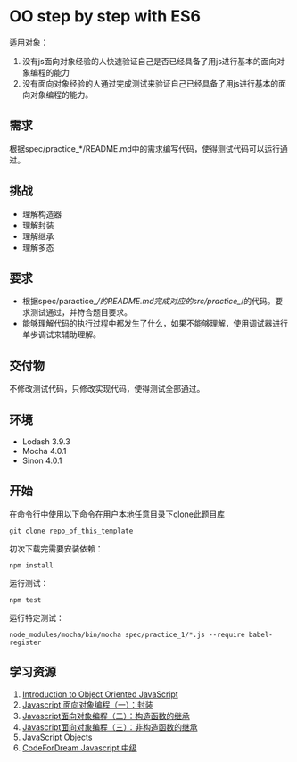 # OO step by step with ES6
适用对象：
1. 没有js面向对象经验的人快速验证自己是否已经具备了用js进行基本的面向对象编程的能力
2. 没有面向对象经验的人通过完成测试来验证自己已经具备了用js进行基本的面向对象编程的能力。

## 需求
根据spec/practice_*/README.md中的需求编写代码，使得测试代码可以运行通过。

## 挑战
* 理解构造器
* 理解封装
* 理解继承
* 理解多态

## 要求
* 根据spec/paractice_*/的README.md完成对应的src/practice_*/的代码。要求测试通过，并符合题目要求。
* 能够理解代码的执行过程中都发生了什么，如果不能够理解，使用调试器进行单步调试来辅助理解。

## 交付物
不修改测试代码，只修改实现代码，使得测试全部通过。

## 环境
* Lodash 3.9.3
* Mocha 4.0.1
* Sinon 4.0.1

## 开始
在命令行中使用以下命令在用户本地任意目录下clone此题目库
```
git clone repo_of_this_template
```

初次下载完需要安装依赖：
```
npm install
```
运行测试：
```
npm test
```
运行特定测试：
```
node_modules/mocha/bin/mocha spec/practice_1/*.js --require babel-register
```

## 学习资源
1. [Introduction to Object Oriented JavaScript](https://developer.mozilla.org/en-US/docs/Web/JavaScript/Introduction_to_Object-Oriented_JavaScript)
1. [Javascript 面向对象编程（一）：封装](http://www.ruanyifeng.com/blog/2010/05/object-oriented_javascript_encapsulation.html)
1. [Javascript面向对象编程（二）：构造函数的继承](http://www.ruanyifeng.com/blog/2010/05/object-oriented_javascript_inheritance.html)
1. [Javascript面向对象编程（三）：非构造函数的继承](http://www.ruanyifeng.com/blog/2010/05/object-oriented_javascript_inheritance_continued.html)
1. [JavaScript Objects](http://www.w3schools.com/js/js_object_definition.asp)
1. [CodeForDream Javascript 中级](http://www.codefordream.com/courses/js_intermediate/sections)
